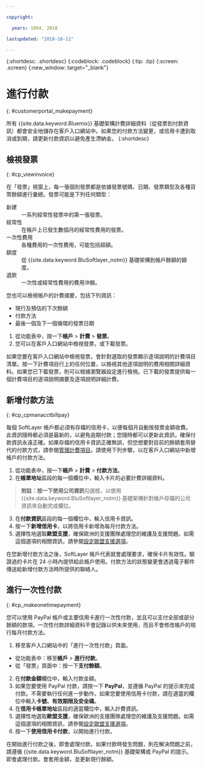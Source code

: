 ```yaml
---

copyright:

  years: 1994, 2018

lastupdated: "2018-10-11"

---
```


{:shortdesc: .shortdesc}
{:codeblock: .codeblock}
{:tip: .tip}
{:screen: .screen}
{:new_window: target="_blank"}


# 進行付款
{: #customerportal_makepayment}

所有 {{site.data.keyword.Bluemix}} 基礎架構計費詳細資料（從發票到付款資訊）都會安全地儲存在客戶入口網站中。如果您的付款方法變更，或信用卡遭到取消或到期，請更新付款資訊以避免產生滯納金。
{:shortdesc}

## 檢視發票
{: #cp_viewinvoice}

在「發票」視窗上，每一張個別發票都是依據發票號碼、日期、發票類型及各種貨幣餘額進行彙總。發票可能是下列任何類型：

<dl>
<dt>新建</dt>
<dd>一系列經常性發票中的第一張發票。</dd>
<dt>經常性</dt>
<dd>在帳戶上已發生數個月的經常性費用的發票。</dd>
<dt>一次性費用</dt>
<dd>各種費用的一次性費用，可能包括超額。</dd>
<dt>額度</dt>
<dd>從 {{site.data.keyword.BluSoftlayer_notm}} 基礎架構到帳戶餘額的額度。</dd>
<dt>退款</dt>
<dd>一次性或經常性費用的費用沖銷。</dd>
</dl>

您也可以檢視帳戶的計費摘要，包括下列資訊：
  * 現行及預估的下次餘額
  * 付款方法
  * 最後一個及下一個循環的發票日期

1. 從功能表中，按一下**帳戶** > **計費** > **發票**。
2. 您可以在客戶入口網站中檢視發票，或下載發票。

如果您要在客戶入口網站中檢視發票，會針對選取的發票顯示逐項說明的計費項目清單。按一下計費項目行上的任何位置，以檢視其他逐項說明的費用相關詳細資料。如果您已下載發票，則可以根據瀏覽器設定進行檢視。已下載的發票提供每一個計費項目的逐項說明摘要及逐項說明詳細計費。

## 新增付款方法
{: #cp_cpmanacctbillpay}

每個 SoftLayer 帳戶都必須有存檔的信用卡，以便每個月自動按發票金額收費。此資訊隨時都必須是最新的，以避免逾期付款；您隨時都可以更新此資訊，確保付款資訊永遠正確。如果存檔的信用卡資訊正確無誤，但您想要對目前的餘額套用替代的付款方式，請參閱[管理計費項目](/docs/customer-portal/cpmanacctbillpay.html#cp_makeonetimepayment)。請使用下列步驟，以在客戶入口網站中新增帳戶的付款方法。

1. 從功能表中，按一下**帳戶** > **計費** > **付款方法**。
2. 在**帳單地址**區段的每一個欄位中，輸入卡片的必要計費詳細資料。
> **附註：**按一下**使用公司資訊**勾選框，以使用 {{site.data.keyword.BluSoftlayer_notm}} 基礎架構針對帳戶存檔的公司資訊來自動完成欄位。
3. 在**付款資訊**區段的每一個欄位中，輸入信用卡資訊。
4. 按一下**新增信用卡**，以將信用卡新增為每月付款方法。
5. 選擇性地選取**歐盟支援**，確保歐洲的支援團隊處理您的維護及支援問題。如需這個選項的相關資訊，請參閱[設定歐盟支援選項](/docs/customer-portal/cpmanuserprof.html#cp_seteusupported)。

在您新增付款方法之後，SoftLayer 帳戶代表就會處理要求，確保卡片有效性。驗證過的卡片在 24 小時內提供給此帳戶使用。付款方法的狀態變更會透過電子郵件傳送給新增付款方法時所提供的聯絡人。

## 進行一次性付款
{: #cp_makeonetimepayment}

您可以使用 PayPal 帳戶或主要信用卡進行一次性付款，並且可以支付全部或部分餘額的款項。一次性付款詳細資料不會記錄以供未來使用，而且不會修改帳戶的現行每月付款方法。

1. 移至客戶入口網站中的「進行一次性付款」頁面。
 * 從功能表中：移至**帳戶** > **進行付款**。
 * 從「發票」頁面中：按一下**支付餘額**。
2. 在**付款金額**欄位中，輸入付款金額。
3. 如果您要使用 PayPal 付款，請按一下 **PayPal**，並遵循 PayPal 的提示來完成付款。不需要執行任何進一步動作。如果您要使用信用卡付款，請在適當的欄位中輸入**卡號、有效期限及安全碼**。
4. 在**信用卡帳單地址**區段的適當欄位中，輸入計費資訊。
5. 選擇性地選取**歐盟支援**，確保歐洲的支援團隊處理您的維護及支援問題。如需這個選項的相關資訊，請參閱[設定歐盟支援選項](/docs/customer-portal/cpmanuserprof.html#cp_seteusupported)。
6. 按一下**使用信用卡付款**，以開始進行付款。

在開始進行付款之後，即會處理付款。如果付款時發生問題，則在解決問題之前，請遵循 {{site.data.keyword.BluSoftlayer_notm}} 基礎架構或 PayPal 的提示。即會處理付款。會套用金額，並更新現行餘額。
